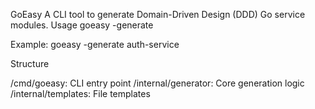 GoEasy
A CLI tool to generate Domain-Driven Design (DDD) Go service modules.
Usage
goeasy -generate <module-name>

Example:
goeasy -generate auth-service

Structure

/cmd/goeasy: CLI entry point
/internal/generator: Core generation logic
/internal/templates: File templates
